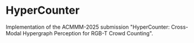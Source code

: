 # HyperCounter
Implementation of the ACMMM-2025 submission "HyperCounter: Cross-Modal Hypergraph Perception for RGB-T Crowd Counting".
